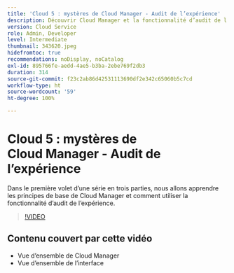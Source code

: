 ```yaml
---
title: 'Cloud 5 : mystères de Cloud Manager - Audit de l’expérience'
description: Découvrir Cloud Manager et la fonctionnalité d’audit de l’expérience
version: Cloud Service
role: Admin, Developer
level: Intermediate
thumbnail: 343620.jpeg
hidefromtoc: true
recommendations: noDisplay, noCatalog
exl-id: 895766fe-aedd-4ae5-b3ba-2ebe769f2db3
duration: 314
source-git-commit: f23c2ab86d42531113690df2e342c65060b5c7cd
workflow-type: ht
source-wordcount: '59'
ht-degree: 100%

---
```


# Cloud 5 : mystères de Cloud Manager - Audit de l’expérience

Dans le première volet d’une série en trois parties, nous allons apprendre les principes de base de Cloud Manager et comment utiliser la fonctionnalité d’audit de l’expérience.

>[!VIDEO](https://video.tv.adobe.com/v/343620?quality=12&learn=on)

## Contenu couvert par cette vidéo

+ Vue d’ensemble de Cloud Manager
+ Vue d’ensemble de l’interface
